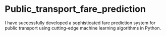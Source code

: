 # Public_transport_fare_prediction
I have successfully developed a sophisticated fare prediction system for public transport using cutting-edge machine learning algorithms in Python.
